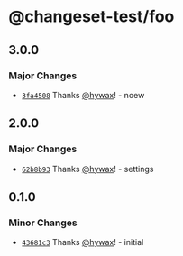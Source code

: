 # @changeset-test/foo

## 3.0.0

### Major Changes

- [`3fa4508`](https://github.com/hywax/changeset-test/commit/3fa4508649f15acbc46fffc48319701512c73011) Thanks [@hywax](https://github.com/hywax)! - noew

## 2.0.0

### Major Changes

- [`62b8b93`](https://github.com/hywax/changeset-test/commit/62b8b93b05de3e40c062ceb9f5fd4362d6519542) Thanks [@hywax](https://github.com/hywax)! - settings

## 0.1.0

### Minor Changes

- [`43681c3`](https://github.com/hywax/changeset-test/commit/43681c3931efb2eb971e17fd07cc7c66e54f6506) Thanks [@hywax](https://github.com/hywax)! - initial
